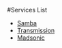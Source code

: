 #Services List  
* [Samba](/Services/Samba)  
* [Transmission](/Services/Transmission)  
* [Madsonic](/Services/Madsonic)